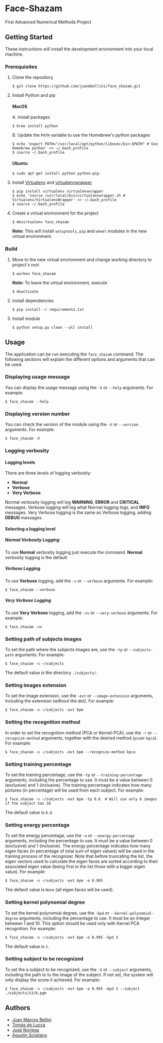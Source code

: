 # Face-Shazam
First Advanced Numerical Methods Project

## Getting Started
These instructions will install the development environment into your local machine.

### Prerequisites
1. Clone the repository
	```
	$ git clone https://github.com/juanmbellini/face_shazam.git
	```
2. Install Python and pip
	#### MacOS
	A. Install packages
	```
	$ brew install python
	```
	B. Update the ```PATH``` variable to use the Homebrew's python packages
	```
	$ echo 'export PATH="/usr/local/opt/python/libexec/bin:$PATH" # Use Homebrew python' >> ~/.bash_profile
	$ source ~/.bash_profile
	
	```  
	#### Ubuntu
	```
	$ sudo apt-get install python python-pip
	```
3. Install [Virtualenv](https://virtualenv.pypa.io/en/latest/) 
	and [virtualenvwrapper](https://virtualenvwrapper.readthedocs.io/en/latest/)
	```
	$ pip install virtualenv virtualenvwrapper
	$ echo 'source /usr/local/bin/virtualenvwrapper.sh # Virtualenv/VirtualenvWrapper' >> ~/.bash_profile
	$ source ~/.bash_profile
	```
4. Create a virtual environment for the project
	```
	$ mkvirtualenv face_shazam
	```
	**Note:** This will install ```setuptools```, ```pip``` and ```wheel``` modules in the new virtual environment.

### Build
1. Move to the new virtual environment and change working directory to project's root
	```
	$ workon face_shazam
	```
	**Note:** To leave the virtual environment, execute 
    ```
    $ deactivate
    ```
2. Install dependencies
	```
	$ pip install -r requirements.txt
	```
3. Install module
	```
	$ python setup.py clean --all install
	```

## Usage
The application can be run executing the ``face_shazam`` command. 
The following sections will explain the different options and arguments that can be used.

### Displaying usage message
You can display the usage message using the ```-h``` or ```--help``` arguments. For example:
```
$ face_shazam --help
```

### Displaying version number
You can check the version of the module using the ```-V``` or ```--version``` arguments. For example:
```
$ face_shazam -V
```

### Logging verbosity

#### Logging levels
There are three levels of logging verbosity: 
* **Normal**
* **Verbose** 
* **Very Verbose**.

Normal verbosity logging will log **WARNING**, **ERROR** and **CRITICAL** messages.
Verbose logging will log what Normal logging logs, and **INFO** messages.
Very Verbose logging is the same as Verbose logging, adding **DEBUG** messages.

#### Selecting a logging level
##### Normal Verbosity Logging
To use **Normal** verbosity logging just execute the command. **Normal** verbosity logging is the default
##### Verbose Logging
To use **Verbose** logging, add the ```-v``` or ```--verbose``` arguments. For example:
```
$ face_shazam --verbose
```
##### Very Verbose Logging
To use **Very Verbose** logging, add the ```-vv``` or ```--very-verbose``` arguments. For example:
```
$ face_shazam -vv
```

### Setting path of subjects images
To set the path where the subjects images are, use the ```-tp``` or ```--subjects-path``` arguments. For example:
```
$ face_shazam -s ~/subjects
```
The default value is the directory ```./subjects/```.

### Setting images extension
To set the image extension, use the ```-ext``` or ```--image-extension``` arguments, including the extension
(without the dot). For example:
```
$ face_shazam -s ~/subjects -ext bpm
```

### Setting the recognition method
In order to set the recognition method (PCA or Kernel-PCA), use the ```-r``` or ```--recognize-method``` arguments,
together with the desired method (```pca```or ```kpca```).
For example:
```
$ face_shazam -s ~/subjects -ext bpm --recognize-method kpca
```

### Setting training percentage
To set the training percentage, use the ```-tp``` or ```--training-percentage``` arguments,
including the percentage to use. It must be a value between 0 (exclusive) and 1 (inclusive).
The training percentage indicates how many pictures (in percentage) will be used from each subject.
For example:
```
$ face_shazam -s ~/subjects -ext bpm -tp 0.6  # Will use only 6 images if the subject has 10
```
The default value is ```0.6```.

### Setting energy percentage
To set the energy percentage, use the ```-e``` or ```--energy-percentage``` arguments,
including the percentage to use. It must be a value between 0 (exclusive) and 1 (inclusive).
The energy percentage indicates how many eigen faces (in percentage of total sum of eigen values) 
will be used in the training process of the recognizer. Note that before truncating the list, 
the eigen vectors used to calculate the eigen faces are sorted according to their associated eigen value 
(being first in the list those with a bigger eigen value).
For example:
```
$ face_shazam -s ~/subjects -ext bpm -e 0.995
```
The default value is ```None``` (all eigen faces will be used).

### Setting kernel polynomial degree
To set the kernel polynomial degree, use the ```-kpd``` or ```--kernel-polynomial-degree``` arguments,
including the percentage to use. It must be an integer between 1 and 10.
This option should be used only with Kernel PCA recognition.
For example:
```
$ face_shazam -s ~/subjects -ext bpm -e 0.995 -kpd 3
```
The default value is ```2```.

### Setting subject to be recognized
To set the a subject to be recognized, use the ```-S``` or ```--subject``` arguments,
including the path to to the image of the subject.
If not set, the system will only display the score it achieved.
For example:
```
$ face_shazam -s ~/subjects -ext bpm -e 0.995 -kpd 3 --subject ./subjects/s3/8.pgm
```


## Authors
* [Juan Marcos Bellini](https://github.com/juanmbellini)
* [Tomás de Lucca](https://github.com/tomidelucca)
* [José Noriega](https://github.com/jcnoriega)
* [Agustín Scigliano](https://github.com/agustinscigliano)